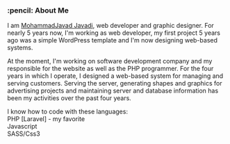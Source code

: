 <h3>:pencil: About Me</h3>

I am <a href="https://www.muhammadjavadi.com">MohammadJavad Javadi</a>, web developer and graphic designer.
For nearly 5 years now, I'm working as web developer, my first project 5 years ago was a simple WordPress template and I'm now designing web-based systems.

At the moment, I'm working on software development company and my responsible for the website as well as the PHP programmer. For the four years in which I operate, I designed a web-based system for managing and serving customers. Serving the server, generating shapes and graphics for advertising projects and maintaining server and database information has been my activities over the past four years.

I know how to code with these languages:
<br>
PHP [Laravel] - my favorite
<br>
Javascript
<br>
SASS/Css3
<br>
